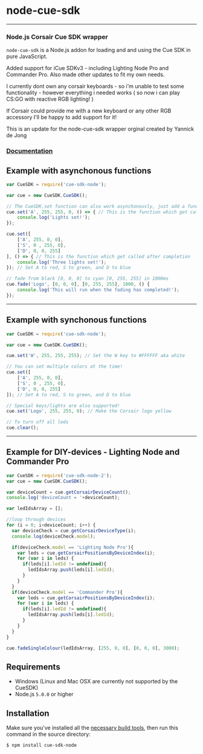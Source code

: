 node-cue-sdk
========
***
### Node.js Corsair Cue SDK wrapper
`node-cue-sdk` is a Node.js addon for loading and and using the Cue SDK in
pure JavaScript.

Added support for iCue SDKv3 - including Lighting Node Pro and Commander Pro.
Also made other updates to fit my own needs.

I currently dont own any corsair keyboards - so i'm unable to test some functionality - however everything i needed works ( so now i can play CS:GO with reactive RGB lighting! ) 

If Corsair could provide me with a new keyboard or any other RGB accessory I'll be happy to add support for it!

This is an update for the node-cue-sdk wrapper orginal created by Yannick de Jong

### <a href="https://github.com/Yannicked/node-cue-sdk/wiki/Documentation">Documentation</a>

Example with asynchonous functions
-------

``` js
var CueSDK = require('cue-sdk-node');

var cue = new CueSDK.CueSDK();

// The CueSDK.set function can also work asynchonously, just add a function to the arguments and it'll be asynchonous
cue.set('A', 255, 255, 0, () => { // This is the function which get called after completion
    console.log('Lights set!');
});

cue.set([
    ['A', 255, 0, 0],
    ['S', 0 , 255, 0],
    ['D', 0, 0, 255]
], () => { // This is the function which get called after completion
    console.log('Three lights set!');
}); // Set A to red, S to green, and D to blue

// fade from black [0, 0, 0] to cyan [0, 255, 255] in 1000ms
cue.fade('Logo', [0, 0, 0], [0, 255, 255], 1000, () {
    console.log('This will run when the fading has completed!');
});

```
***
Example with synchonous functions
-------

``` js
var CueSDK = require('cue-sdk-node');

var cue = new CueSDK.CueSDK();

cue.set('W', 255, 255, 255); // Set the W key to #FFFFFF aka white

// You can set multiple colors at the time!
cue.set([
    ['A', 255, 0, 0],
    ['S', 0 , 255, 0],
    ['D', 0, 0, 255]
]); // Set A to red, S to green, and D to blue

// Special keys/lights are also supported!
cue.set('Logo', 255, 255, 0); // Make the Corsair logo yellow

// To turn off all leds
cue.clear();

```

***
Example for DIY-devices - Lighting Node and Commander Pro
-------

``` js
var CueSDK = require('cue-sdk-node-2');
var cue = new CueSDK.CueSDK();

var deviceCount = cue.getCorsairDeviceCount();
console.log('deviceCount = '+deviceCount);

var ledIdsArray = [];

//loop through devices
for (i = 0; i<deviceCount; i++) {
  var deviceCheck = cue.getCorsairDeviceType(i);
  console.log(deviceCheck.model);

  if(deviceCheck.model == 'Lighting Node Pro'){
    var leds = cue.getCorsairPositionsByDeviceIndex(i);
    for (var i in leds) {
      if(leds[i].ledId != undefined){
        ledIdsArray.push(leds[i].ledId);
      }
    }
  }
  if(deviceCheck.model == 'Commander Pro'){
    var leds = cue.getCorsairPositionsByDeviceIndex(i);
    for (var i in leds) {
      if(leds[i].ledId != undefined){
        ledIdsArray.push(leds[i].ledId);
      }
    }
  }
}

cue.fadeSingleColour(ledIdsArray, [255, 0, 0], [0, 0, 0], 3000);

```

Requirements
------------

 * Windows (Linux and Mac OSX are currently not supported by the CueSDK)
 * Node.js ```5.0.0``` or higher

Installation
------------

Make sure you've installed all the [necessary build
tools](https://github.com/TooTallNate/node-gyp#installation),
then run this command in the source directory:

``` bash
$ npm install cue-sdk-node
```
